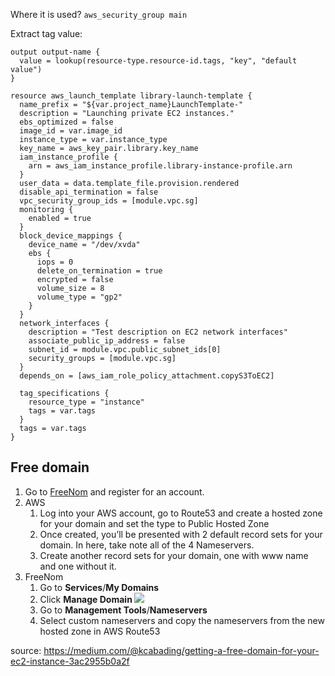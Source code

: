 Where it is used? `aws_security_group main`

Extract tag value:
```hcl-terraform
output output-name {
  value = lookup(resource-type.resource-id.tags, "key", "default value")
}
```

```hcl-terraform
resource aws_launch_template library-launch-template {
  name_prefix = "${var.project_name}LaunchTemplate-"
  description = "Launching private EC2 instances."
  ebs_optimized = false
  image_id = var.image_id
  instance_type = var.instance_type
  key_name = aws_key_pair.library.key_name
  iam_instance_profile {
    arn = aws_iam_instance_profile.library-instance-profile.arn
  }
  user_data = data.template_file.provision.rendered
  disable_api_termination = false
  vpc_security_group_ids = [module.vpc.sg]
  monitoring {
    enabled = true
  }
  block_device_mappings {
    device_name = "/dev/xvda"
    ebs {
      iops = 0
      delete_on_termination = true
      encrypted = false
      volume_size = 8
      volume_type = "gp2"
    }
  }
  network_interfaces {
    description = "Test description on EC2 network interfaces"
    associate_public_ip_address = false
    subnet_id = module.vpc.public_subnet_ids[0]
    security_groups = [module.vpc.sg]
  }
  depends_on = [aws_iam_role_policy_attachment.copyS3ToEC2]

  tag_specifications {
    resource_type = "instance"
    tags = var.tags
  }
  tags = var.tags
}
```


## Free domain
1. Go to [FreeNom](freenom.com) and register for an account.
2. AWS
    1. Log into your AWS account, go to Route53 and create a hosted zone for your domain and set the type to Public
  Hosted Zone
    2. Once created, you’ll be presented with 2 default record sets for your domain. In here, take note all of the 4
  Nameservers.
    3. Create another record sets for your domain, one with www name and one without it.
3. FreeNom
    1. Go to **Services**/**My Domains**
    2. Click **Manage Domain ![](https://findicons.com/files/icons/1620/crystal_project/16/gear.png)**
    3. Go to **Management Tools**/**Nameservers**
    4. Select custom nameservers and copy the nameservers from the new hosted zone in AWS Route53

source: https://medium.com/@kcabading/getting-a-free-domain-for-your-ec2-instance-3ac2955b0a2f
